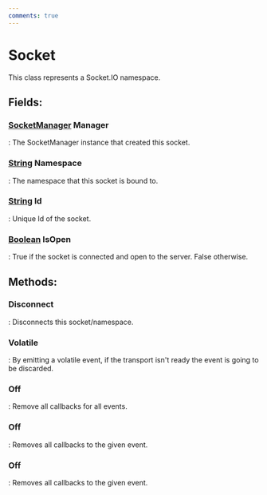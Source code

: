 ```yaml
---
comments: true
---
```

# Socket

This class represents a Socket.IO namespace. 

## **Fields**:
### **[SocketManager](SocketManager.md) Manager**
: The SocketManager instance that created this socket. 
### **[String](https://learn.microsoft.com/en-us/dotnet/api/System.String) Namespace**
: The namespace that this socket is bound to. 
### **[String](https://learn.microsoft.com/en-us/dotnet/api/System.String) Id**
: Unique Id of the socket. 
### **[Boolean](https://learn.microsoft.com/en-us/dotnet/api/System.Boolean) IsOpen**
: True if the socket is connected and open to the server. False otherwise. 
## **Methods**:

### **Disconnect**
: Disconnects this socket/namespace. 

### **Volatile**
: By emitting a volatile event, if the transport isn't ready the event is going to be discarded. 

### **Off**
: Remove all callbacks for all events. 

### **Off**
: Removes all callbacks to the given event. 

### **Off**
: Removes all callbacks to the given event. 